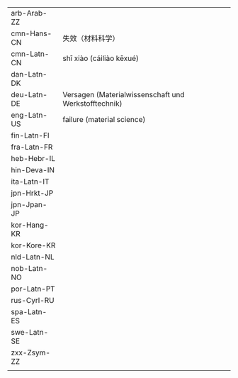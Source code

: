 | | | |
|-|-|-|
| arb-Arab-ZZ |  |  |
| cmn-Hans-CN | 失效（材料科学） |  |
| cmn-Latn-CN | shī xiào (cáiliào kēxué) |  |
| dan-Latn-DK |  |  |
| deu-Latn-DE | Versagen (Materialwissenschaft und Werkstofftechnik) |  |
| eng-Latn-US | failure (material science) |  |
| fin-Latn-FI |  |  |
| fra-Latn-FR |  |  |
| heb-Hebr-IL |  |  |
| hin-Deva-IN |  |  |
| ita-Latn-IT |  |  |
| jpn-Hrkt-JP |  |  |
| jpn-Jpan-JP |  |  |
| kor-Hang-KR |  |  |
| kor-Kore-KR |  |  |
| nld-Latn-NL |  |  |
| nob-Latn-NO |  |  |
| por-Latn-PT |  |  |
| rus-Cyrl-RU |  |  |
| spa-Latn-ES |  |  |
| swe-Latn-SE |  |  |
| zxx-Zsym-ZZ |  |  |
|  |  |  |
